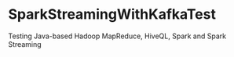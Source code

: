 # SparkStreamingWithKafkaTest
Testing Java-based Hadoop MapReduce, HiveQL, Spark and Spark Streaming

